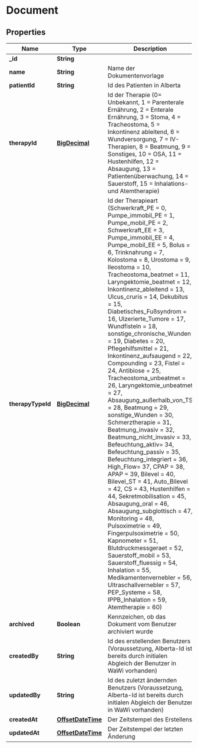 # Document

## Properties
Name | Type | Description | Notes
------------ | ------------- | ------------- | -------------
**_id** | **String** |  |  [optional]
**name** | **String** | Name der Dokumentenvorlage |  [optional]
**patientId** | **String** | Id des Patienten in Alberta |  [optional]
**therapyId** | [**BigDecimal**](BigDecimal.md) | Id der Therapie (0&#x3D; Unbekannt, 1 &#x3D; Parenterale Ernährung, 2 &#x3D; Enterale Ernährung, 3 &#x3D; Stoma, 4 &#x3D; Tracheostoma, 5 &#x3D; Inkontinenz ableitend, 6 &#x3D; Wundversorgung, 7 &#x3D; IV-Therapien, 8 &#x3D; Beatmung, 9 &#x3D; Sonstiges, 10 &#x3D; OSA, 11 &#x3D; Hustenhilfen, 12 &#x3D; Absaugung, 13 &#x3D; Patientenüberwachung, 14 &#x3D; Sauerstoff, 15 &#x3D; Inhalations- und Atemtherapie) |  [optional]
**therapyTypeId** | [**BigDecimal**](BigDecimal.md) | Id der Therapieart (Schwerkraft_PE &#x3D; 0, Pumpe_immobil_PE &#x3D; 1, Pumpe_mobil_PE &#x3D; 2, Schwerkraft_EE &#x3D; 3, Pumpe_immobil_EE &#x3D; 4, Pumpe_mobil_EE &#x3D; 5, Bolus &#x3D; 6, Trinknahrung &#x3D; 7, Kolostoma &#x3D; 8, Urostoma &#x3D; 9, Ileostoma &#x3D; 10, Tracheostoma_beatmet &#x3D; 11, Laryngektomie_beatmet &#x3D; 12, Inkontinenz_ableitend &#x3D; 13, Ulcus_cruris &#x3D; 14, Dekubitus &#x3D; 15, Diabetisches_Fußsyndrom &#x3D; 16, Ulzerierte_Tumore &#x3D; 17, Wundfisteln &#x3D; 18, sonstige_chronische_Wunden &#x3D; 19, Diabetes &#x3D; 20, Pflegehilfsmittel &#x3D; 21, Inkontinenz_aufsaugend &#x3D; 22, Compounding &#x3D; 23, Fistel &#x3D; 24, Antibiose &#x3D; 25, Tracheostoma_unbeatmet &#x3D; 26, Laryngektomie_unbeatmet &#x3D; 27, Absaugung_außerhalb_von_TS &#x3D; 28, Beatmung &#x3D; 29, sonstige_Wunden &#x3D; 30, Schmerztherapie &#x3D; 31,  Beatmung_invasiv &#x3D; 32, Beatmung_nicht_invasiv &#x3D; 33, Befeuchtung_aktiv&#x3D; 34, Befeuchtung_passiv &#x3D; 35, Befeuchtung_integriert &#x3D; 36, High_Flow&#x3D; 37, CPAP &#x3D; 38, APAP &#x3D; 39, Bilevel &#x3D; 40, Bilevel_ST &#x3D; 41, Auto_Bilevel &#x3D; 42, CS &#x3D; 43, Hustenhilfen &#x3D; 44, Sekretmobilisation &#x3D; 45, Absaugung_oral &#x3D; 46, Absaugung_subglottisch &#x3D; 47, Monitoring &#x3D; 48, Pulsoximetrie &#x3D; 49, Fingerpulsoximetrie &#x3D; 50, Kapnometer &#x3D; 51, Blutdruckmessgeraet &#x3D; 52, Sauerstoff_mobil &#x3D; 53, Sauerstoff_fluessig &#x3D; 54, Inhalation &#x3D; 55, Medikamentenvernebler &#x3D; 56, Ultraschallvernebler &#x3D; 57, PEP_Systeme &#x3D; 58, IPPB_Inhalation &#x3D; 59,  Atemtherapie &#x3D; 60) |  [optional]
**archived** | **Boolean** | Kennzeichen, ob das Dokument vom Benutzer archiviert wurde |  [optional]
**createdBy** | **String** | Id des erstellenden Benutzers (Voraussetzung, Alberta-Id ist bereits durch initialen Abgleich der Benutzer in WaWi vorhanden) |  [optional]
**updatedBy** | **String** | Id des zuletzt ändernden Benutzers (Voraussetzung, Alberta-Id ist bereits durch initialen Abgleich der Benutzer in WaWi vorhanden) |  [optional]
**createdAt** | [**OffsetDateTime**](OffsetDateTime.md) | Der Zeitstempel des Erstellens |  [optional]
**updatedAt** | [**OffsetDateTime**](OffsetDateTime.md) | Der Zeitstempel der letzten Änderung |  [optional]
